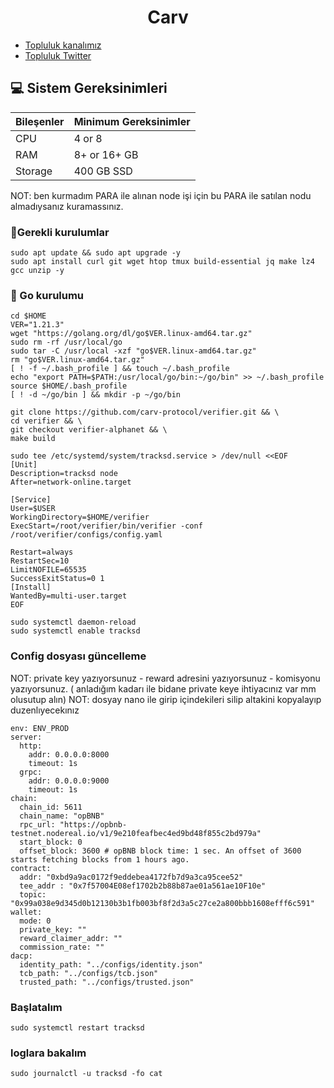 

<h1 align="center"> Carv </h1>

 * [Topluluk kanalımız](https://t.me/corenodechat)<br>
 * [Topluluk Twitter](https://twitter.com/corenodeHQ)<br>

## 💻 Sistem Gereksinimleri
| Bileşenler | Minimum Gereksinimler | 
| ------------ | ------------ |
| CPU |	4 or 8 |
| RAM	| 8+ or 16+ GB |
| Storage	| 400 GB SSD |

NOT: ben kurmadım PARA ile alınan node işi için bu PARA ile satılan nodu almadıysanız kuramassınız.

### 🚧Gerekli kurulumlar
```
sudo apt update && sudo apt upgrade -y
sudo apt install curl git wget htop tmux build-essential jq make lz4 gcc unzip -y
```

### 🚧 Go kurulumu
```
cd $HOME
VER="1.21.3"
wget "https://golang.org/dl/go$VER.linux-amd64.tar.gz"
sudo rm -rf /usr/local/go
sudo tar -C /usr/local -xzf "go$VER.linux-amd64.tar.gz"
rm "go$VER.linux-amd64.tar.gz"
[ ! -f ~/.bash_profile ] && touch ~/.bash_profile
echo "export PATH=$PATH:/usr/local/go/bin:~/go/bin" >> ~/.bash_profile
source $HOME/.bash_profile
[ ! -d ~/go/bin ] && mkdir -p ~/go/bin
```


```
git clone https://github.com/carv-protocol/verifier.git && \
cd verifier && \
git checkout verifier-alphanet && \
make build
```

```
sudo tee /etc/systemd/system/tracksd.service > /dev/null <<EOF
[Unit]
Description=tracksd node
After=network-online.target

[Service]
User=$USER
WorkingDirectory=$HOME/verifier
ExecStart=/root/verifier/bin/verifier -conf /root/verifier/configs/config.yaml

Restart=always
RestartSec=10
LimitNOFILE=65535
SuccessExitStatus=0 1
[Install]
WantedBy=multi-user.target
EOF
```
```
sudo systemctl daemon-reload
sudo systemctl enable tracksd
```
### Config dosyası güncelleme
NOT: private key yazıyorsunuz - reward adresini yazıyorsunuz - komisyonu yazıyorsunuz. ( anladığım kadarı ile bidane private keye ihtiyacınız var mm olusutup alın)
NOT: dosyay nano ile girip içindekileri silip altakini kopyalayıp duzenlıyecekınız
```
env: ENV_PROD
server:
  http:
    addr: 0.0.0.0:8000
    timeout: 1s
  grpc:
    addr: 0.0.0.0:9000
    timeout: 1s
chain:
  chain_id: 5611
  chain_name: "opBNB"
  rpc_url: "https://opbnb-testnet.nodereal.io/v1/9e210feafbec4ed9bd48f855c2bd979a"
  start_block: 0
  offset_block: 3600 # opBNB block time: 1 sec. An offset of 3600 starts fetching blocks from 1 hours ago.
contract:
  addr: "0xbd9a9ac0172f9eddebea4172fb7d9a3ca95cee52"
  tee_addr : "0x7f57004E08ef1702b2b88b87ae01a561ae10F10e"
  topic: "0x99a038e9d345d0b12130b3b1fb003bf8f2d3a5c27ce2a800bbb1608efff6c591"
wallet:
  mode: 0
  private_key: ""
  reward_claimer_addr: ""
  commission_rate: ""
dacp:
  identity_path: "../configs/identity.json"
  tcb_path: "../configs/tcb.json"
  trusted_path: "../configs/trusted.json"
```

### Başlatalım
```
sudo systemctl restart tracksd
```
### loglara bakalım
```
sudo journalctl -u tracksd -fo cat
```





















